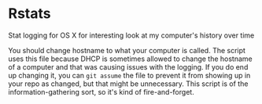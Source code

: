 Rstats
======

Stat logging for OS X for interesting look at my computer's history over time

You should change hostname to what your computer is called.  The script uses this file because DHCP is sometimes allowed to change the hostname of a computer and that was causing issues with the logging.  If you do end up changing it, you can `git assume` the file to prevent it from showing up in your repo as changed, but that might be unnecessary.  This script is of the information-gathering sort, so it's kind of fire-and-forget.
